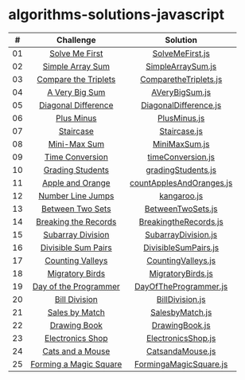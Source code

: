 # algorithms-solutions-javascript
|  #  |                                                      Challenge                                                                         |                                     Solution                                           |
| :-: | :------------------------------------------------------------------------------------------------------------------------------------: | :------------------------------------------------------------------------------------: |
| 01  |    [Solve Me First](https://www.hackerrank.com/challenges/solve-me-first/problem?isFullScreen=true)                                    |       [SolveMeFirst.js](./algorithms-solutions/SolveMeFirst.js)                        |
| 02  |    [Simple Array Sum](https://www.hackerrank.com/challenges/simple-array-sum/problem?isFullScreen=true)                                |       [SimpleArraySum.js](./algorithms-solutions/SimpleArraySum.js)                    |
| 03  |    [Compare the Triplets](https://www.hackerrank.com/challenges/compare-the-triplets/problem?isFullScreen=true)                        |       [ComparetheTriplets.js](./algorithms-solutions/ComparetheTriplets.js)            |
| 04  |    [A Very Big Sum](https://www.hackerrank.com/challenges/a-very-big-sum/problem?isFullScreen=true)                                    |       [AVeryBigSum.js](./algorithms-solutions/AVeryBigSum.js)                          |
| 05  |    [Diagonal Difference](https://www.hackerrank.com/challenges/diagonal-difference/problem?isFullScreen=true)                          |       [DiagonalDifference.js](./algorithms-solutions/DiagonalDifference.js)            |
| 06  |    [Plus Minus](https://www.hackerrank.com/challenges/plus-minus/problem?isFullScreen=true)                                            |       [PlusMinus.js](./algorithms-solutions/PlusMinus.js)                              |
| 07  |    [Staircase](https://www.hackerrank.com/challenges/staircase/problem?isFullScreen=true)                                              |       [Staircase.js](./algorithms-solutions/Staircase.js)                              |
| 08  |    [Mini-Max Sum](https://www.hackerrank.com/challenges/mini-max-sum/problem?isFullScreen=true)                                        |       [MiniMaxSum.js](./algorithms-solutions/MiniMaxSum.js)                            |
| 09  |    [Time Conversion](https://www.hackerrank.com/challenges/time-conversion/problem?isFullScreen=true)                                  |       [timeConversion.js](./algorithms-solutions/timeConversion.js)                    |
| 10  |    [Grading Students](https://www.hackerrank.com/challenges/grading/problem?isFullScreen=true)                                         |       [gradingStudents.js](./algorithms-solutions/gradingStudents.js)                  |
| 11  |    [Apple and Orange](https://www.hackerrank.com/challenges/apple-and-orange/problem?isFullScreen=true)                                |       [countApplesAndOranges.js](./algorithms-solutions/countApplesAndOranges.js)      |
| 12  |    [Number Line Jumps](https://www.hackerrank.com/challenges/kangaroo/problem?isFullScreen=true)                                       |       [kangaroo.js](./algorithms-solutions/kangaroo.js)                                |
| 13  |    [Between Two Sets](https://www.hackerrank.com/challenges/between-two-sets/problem?isFullScreen=true)                                |       [BetweenTwoSets.js](./algorithms-solutions/BetweenTwoSets.js)                    |
| 14  |    [Breaking the Records](https://www.hackerrank.com/challenges/breaking-best-and-worst-records/problem?isFullScreen=true)             |       [BreakingtheRecords.js](./algorithms-solutions/BreakingtheRecords.js)            |
| 15  |    [Subarray Division](https://www.hackerrank.com/challenges/the-birthday-bar/problem?isFullScreen=true)                               |       [SubarrayDivision.js](./algorithms-solutions/SubarrayDivision.js)                |
| 16  |    [Divisible Sum Pairs](https://www.hackerrank.com/challenges/divisible-sum-pairs/problem?isFullScreen=true)                          |       [DivisibleSumPairs.js](./algorithms-solutions/DivisibleSumPairs.js)              |
| 17  |    [Counting Valleys](https://www.hackerrank.com/challenges/counting-valleys/problem?isFullScreen=true)                                |       [CountingValleys.js](./algorithms-solutions/CountingValleys.js)                  |
| 18  |    [Migratory Birds](https://www.hackerrank.com/challenges/migratory-birds/problem?isFullScreen=true)                                  |       [MigratoryBirds.js](./algorithms-solutions/MigratoryBirds.js)                    |
| 19  |    [Day of the Programmer](https://www.hackerrank.com/challenges/day-of-the-programmer/problem?isFullScreen=true)                      |       [DayOfTheProgrammer.js](./algorithms-solutions/DayOfTheProgrammer.js)            |
| 20  |    [Bill Division](https://www.hackerrank.com/challenges/bon-appetit/problem?isFullScreen=true)                                        |       [BillDivision.js](./algorithms-solutions/BillDivision.js)                        |
| 21  |    [Sales by Match](https://www.hackerrank.com/challenges/sock-merchant/problem?isFullScreen=true)                                     |       [SalesbyMatch.js](./algorithms-solutions/SalesbyMatch.js)                        |
| 22  |    [Drawing Book](https://www.hackerrank.com/challenges/drawing-book/problem?isFullScreen=true)                                        |       [DrawingBook.js](./algorithms-solutions/DrawingBook.js)                          |
| 23  |    [Electronics Shop](https://www.hackerrank.com/challenges/electronics-shop/problem?isFullScreen=true)                                |       [ElectronicsShop.js](./algorithms-solutions/ElectronicsShop.js)                  |
| 24  |    [Cats and a Mouse](https://www.hackerrank.com/challenges/cats-and-a-mouse/problem?isFullScreen=true)                                |       [CatsandaMouse.js](./algorithms-solutions/CatsandaMouse.js)                      |
| 25  |    [Forming a Magic Square](https://www.hackerrank.com/challenges/magic-square-forming/problem?isFullScreen=true)                      |       [FormingaMagicSquare.js](./algorithms-solutions/FormingaMagicSquare.js)          |

